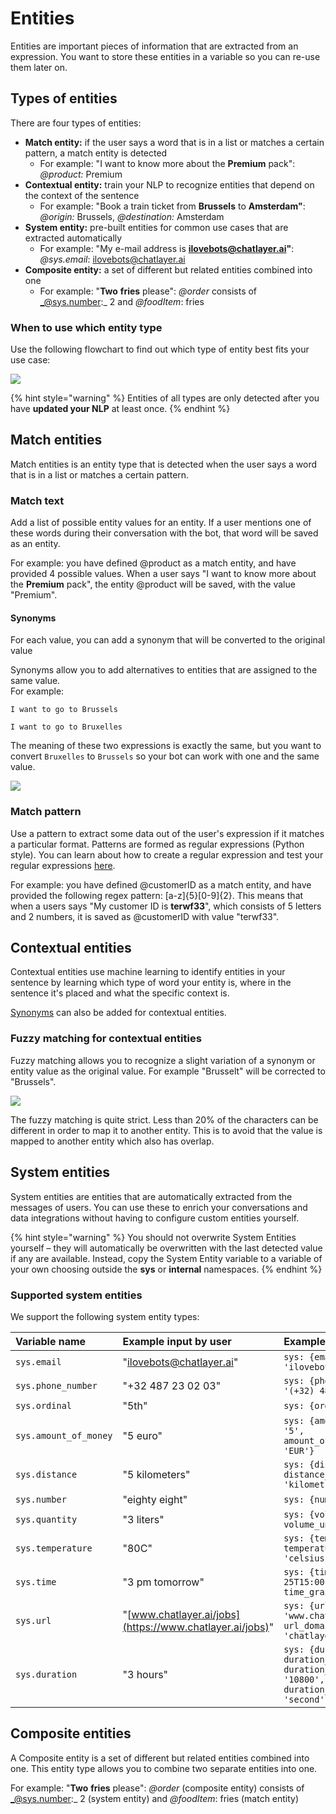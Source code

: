 # Entities

Entities are important pieces of information that are extracted from an expression. You want to store these entities in a variable so you can re-use them later on.

## Types of entities

There are four types of entities:

* **Match entity:** if the user says a word that is in a list or matches a certain pattern, a match entity is detected
  * For example: "I want to know more about the **Premium** pack": _@product:_ Premium
* **Contextual entity:** train your NLP to recognize entities that depend on the context of the sentence
  * For example: "Book a train ticket from **Brussels** to **Amsterdam"**: _@origin:_ Brussels, _@destination:_ Amsterdam
* **System entity:** pre-built entities for common use cases that are extracted automatically
  * For example: "My e-mail address is **ilovebots@chatlayer.ai"**: _@sys.email_: ilovebots@chatlayer.ai
* **Composite entity:** a set of different but related entities combined into one
  * For example: "**Two** **fries** please": _@order_ consists of _@sys.number:_ 2 and _@foodItem_: fries

### When to use which entity type

Use the following flowchart to find out which type of entity best fits your use case:

![](../../.gitbook/assets/image%20%28347%29.png)

{% hint style="warning" %}
Entities of all types are only detected after you have **updated your NLP** at least once.
{% endhint %}

## Match entities

Match entities is an entity type that is detected when the user says a word that is in a list or matches a certain pattern.

### Match text

Add a list of possible entity values for an entity. If a user mentions one of these words during their conversation with the bot, that word will be saved as an entity.

For example: you have defined @product as a match entity, and have provided 4 possible values. When a user says "I want to know more about the **Premium** pack", the entity @product will be saved, with the value "Premium".

#### Synonyms

For each value, you can add a synonym that will be converted to the original value

Synonyms allow you to add alternatives to entities that are assigned to the same value.   
For example:

`I want to go to Brussels`

`I want to go to Bruxelles`

The meaning of these two expressions is exactly the same, but you want to convert `Bruxelles` to `Brussels` so your bot can work with one and the same value.

![](../../.gitbook/assets/image%20%28348%29.png)

### Match pattern

Use a pattern to extract some data out of the user's expression if it matches a particular format. Patterns are formed as regular expressions \(Python style\). You can learn about how to create a regular expression and test your regular expressions [here](https://regex101.com/).

For example: you have defined @customerID as a match entity, and have provided the following regex pattern: \[a-z\]{5}\[0-9\]{2}. This means that when a users says "My customer ID is **terwf33**", which consists of 5 letters and 2 numbers, it is saved as @customerID with value "terwf33".

## Contextual entities

Contextual entities use machine learning to identify entities in your sentence by learning which type of word your entity is, where in the sentence it's placed and what the specific context is.

[Synonyms](synonym-entities.md#synonyms) can also be added for contextual entities.

### Fuzzy matching for contextual entities

Fuzzy matching allows you to recognize a slight variation of a synonym or entity value as the original value. For example "Brusselt" will be corrected to "Brussels".

![](../../.gitbook/assets/image%20%28346%29.png)

The fuzzy matching is quite strict. Less than 20% of the characters can be different in order to map it to another entity. This is to avoid that the value is mapped to another entity which also has overlap. 

## System entities

System entities are entities that are automatically extracted from the messages of users. You can use these to enrich your conversations and data integrations without having to configure custom entities yourself.

{% hint style="warning" %}
You should not overwrite System Entities yourself – they will automatically be overwritten with the last detected value if any are available. Instead, copy the System Entity variable to a variable of your own choosing outside the **sys** or **internal** namespaces.
{% endhint %}

### Supported system entities

We support the following system entity types:

| Variable name | Example input by user | Example result in session |
| :--- | :--- | :--- |
| `sys.email` | "ilovebots@chatlayer.ai" | `sys: {email: 'ilovebots@chatlayer.ai'}` |
| `sys.phone_number` | "+32 487 23 02 03" | `sys: {phone_number: '(+32) 487230203'}` |
| `sys.ordinal` | "5th" | `sys: {ordinal: '5'}` |
| `sys.amount_of_money` | "5 euro" | `sys: {amount_of money: '5', amount_of_money_currency: 'EUR'}` |
| `sys.distance` | "5 kilometers" | `sys: {distance: '5', distance_unit: 'kilometre'}` |
| `sys.number` | "eighty eight" | `sys: {number: '88'}` |
| `sys.quantity` | "3 liters" | `sys: {volume: '3', volume_unit: 'litre'}` |
| `sys.temperature` | "80C" | `sys: {temperature '80', temperature_unit: 'celsius'` |
| `sys.time` | "3 pm tomorrow" | `sys: {time: '2020-12-25T15:00:00.000+00:00', time_grain: 'hour'}` |
| `sys.url` | "[www.chatlayer.ai/jobs](https://www.chatlayer.ai/jobs)" | `sys: {url: 'www.chatlayer.ai/jobs', url_domain: 'chatlayer.ai'}` |
| `sys.duration` | "3 hours" | `sys: {duration: '3', duration_unit: 'hour', duration_normalized: '10800', duration_normalized_unit: 'second'}` |

## Composite entities

A Composite entity is a set of different but related entities combined into one. This entity type allows you to combine two separate entities into one.

For example: "**Two** **fries** please": _@order_ \(composite entity\) consists of _@sys.number:_ 2 \(system entity\) and _@foodItem_: fries \(match entity\)

